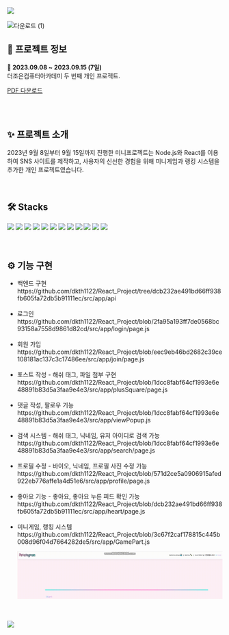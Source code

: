 <img src="https://capsule-render.vercel.app/api?type=waving&color=40E0D0&height=200&section=header&text=&fontSize=50&fontColor=fff" />



![다운로드 (1)](https://github.com/dkth1122/projectReact/assets/134511884/2df5a939-bb07-4080-a9cb-c32300d47f01)

<h2>🔎 프로젝트 정보</h2>
<div><b>📆 2023.09.08 ~ 2023.09.15 (7일)</b></div>
<div>더조은컴퓨터아카데미 두 번째 개인 프로젝트.</div>

[PDF 다운로드](React_Project_윤나연.pdf)

<br>
<br>
<h2>✨ 프로젝트 소개</h2>
<div>
2023년 9월 8일부터 9월 15일까지 진행한 미니프로젝트는 Node.js와 React를 이용하여 SNS 사이트를 제작하고, 사용자의 신선한 경험을 위해 미니게임과 랭킹 시스템을 추가한 개인 프로젝트였습니다.</div>
<br>
<br>
<h2>🛠 Stacks</h2>
<div>
  <img src="https://img.shields.io/badge/java-007396?style=for-the-badge&logo=java&logoColor=white"> 
  <img src="https://img.shields.io/badge/react-61DAFB?style=for-the-badge&logo=react&logoColor=black"> 
  <img src="https://img.shields.io/badge/next.js-000000?style=for-the-badge&logo=nextdotjs&logoColor=white">
  <img src="https://img.shields.io/badge/javascript-F7DF1E?style=for-the-badge&logo=javascript&logoColor=black"> 
  <img src="https://img.shields.io/badge/jquery-0769AD?style=for-the-badge&logo=jquery&logoColor=white">
  <img src="https://img.shields.io/badge/html5-E34F26?style=for-the-badge&logo=html5&logoColor=white"> 
  <img src="https://img.shields.io/badge/css-1572B6?style=for-the-badge&logo=css3&logoColor=white"> 
  <img src="https://img.shields.io/badge/mysql-4479A1?style=for-the-badge&logo=mysql&logoColor=white">
  <img src="https://img.shields.io/badge/HeidiSql-9DD84B?style=for-the-badge"> 
  <img src="https://img.shields.io/badge/github-181717?style=for-the-badge&logo=github&logoColor=white"> 
  <img src="https://img.shields.io/badge/fontawesome-339AF0?style=for-the-badge&logo=fontawesome&logoColor=white">
  <img src="https://img.shields.io/badge/visualstudiocode-007ACC?style=for-the-badge&logo=visualstudiocode&logoColor=white">
</div>
</div>
<br>
<br>
<h2>⚙ 기능 구현</h2>
<ul>
<li>백엔드 구현</li>
https://github.com/dkth1122/React_Project/tree/dcb232ae491bd66ff938fb605fa72db5b91111ec/src/app/api
<br><br>
<li>로그인</li>
https://github.com/dkth1122/React_Project/blob/2fa95a193ff7de0568bc93158a7558d9861d82cd/src/app/login/page.js
<br><br>
<li>회원 가입</li>
https://github.com/dkth1122/React_Project/blob/eec9eb46bd2682c39ce108181ac137c3c17486ee/src/app/join/page.js
<br><br>
<li>포스트 작성  - 해쉬 태그, 파일 첨부 구현</li>
https://github.com/dkth1122/React_Project/blob/1dcc8fabf64cf1993e6e48891b83d5a3faa9e4e3/src/app/plusSquare/page.js
<br><br>
<li>댓글 작성, 팔로우 기능</li>
https://github.com/dkth1122/React_Project/blob/1dcc8fabf64cf1993e6e48891b83d5a3faa9e4e3/src/app/viewPopup.js
<br><br>
<li>검색 시스템 - 해쉬 태그, 닉네임, 유저 아이디로 검색 가능</li>
https://github.com/dkth1122/React_Project/blob/1dcc8fabf64cf1993e6e48891b83d5a3faa9e4e3/src/app/search/page.js
<br><br>
<li>프로필 수정 - 바이오, 닉네임, 프로필 사진 수정 가능</li>
https://github.com/dkth1122/React_Project/blob/571d2ce5a0906915afed922eb776affe1a4d51e6/src/app/profile/page.js
<br><br>
<li>좋아요 기능 - 좋아요, 좋아요 누른 피드 확인 가능</li>
https://github.com/dkth1122/React_Project/blob/dcb232ae491bd66ff938fb605fa72db5b91111ec/src/app/heart/page.js
<br><br>
<li>미니게임, 랭킹 시스템</li>
https://github.com/dkth1122/React_Project/blob/3c67f2caf178815c445b008d96f04d7664282de5/src/app/GamePart.js
  
  ![예시 GIF](game.gif)

</ul>
<br>
<br>

<img src="https://capsule-render.vercel.app/api?type=waving&color=40E0D0&height=200&section=footer&text=&fontSize=50&fontColor=fff" />
